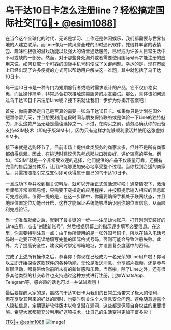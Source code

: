 # 乌干达10日卡怎么注册line？轻松搞定国际社交[[TG💪+ @esim1088](https://t.me/s/esim1088)]

在当今这个全球化的时代，无论是学习、工作还是休闲娱乐，我们都需要与世界各地的人建立联系。而Line作为一款风靡全球的即时通讯软件，凭借其丰富的表情包、趣味性极强的游戏功能以及强大的语音通话服务，已经成为许多人日常生活中不可或缺的一部分。然而，对于那些身处海外或者需要使用国际号码才能注册的应用来说，如何获取一个可靠的国际手机号码便成了关键问题。幸运的是，现在市面上已经出现了许多便捷的方式可以帮助用户解决这一难题，其中就包括了乌干达10日卡。

乌干达10日卡是一种专门为短期旅行者或临时需求设计的产品，它不仅价格实惠，而且操作简单，非常适合初次接触这类服务的朋友尝试。那么，具体该如何通过乌干达10日卡来注册Line呢？接下来就让我们一步步为你揭开答案吧！

首先，你需要确定自己是否真的需要一张乌干达10日卡。如果你只是计划在国外短暂停留几天，并且想要利用这段时间与朋友保持联络或是体验一下Line的独特魅力，那么这款产品无疑是最佳选择之一。不过，在购买之前，请务必确认你的设备支持eSIM技术（即电子版SIM卡），因为只有这样才能够顺利激活并使用这张虚拟SIM卡。

接下来就是选购环节了。目前市场上提供此类服务的商家众多，但并不是所有商家都值得信赖。因此，在挑选时建议优先考虑那些口碑良好、评价较高的平台。例如，“ESIM”就是一个非常受欢迎的选择，他们提供的产品不仅质量可靠，还拥有完善的售后服务体系，让用户能够更加安心地享受整个过程。当你找到合适的商家后，只需按照指引完成支付即可获得属于自己的乌干达10日卡。

一旦成功下单并收到相关资料后，就可以开始正式激活流程啦！通常情况下，激活步骤都非常直观易懂，只需要下载指定的应用程序，并按照提示输入相应的信息即可完成设置。值得一提的是，在这一步骤中，你需要确保手机处于联网状态，并且地理位置定位功能已开启，这样才能保证系统能够准确识别你的位置信息，从而顺利完成验证。

当一切准备就绪之后，就到了最关键的一步——注册Line账户。打开刚刚安装好的Line应用，点击“创建新账号”，然后根据屏幕上的指示逐步填写必要信息。在这里，你需要特别注意一点：由于你所使用的是一张外国号码卡，所以在输入电话号码时一定要正确无误地填写完整的国际格式号码，否则可能会导致注册失败。此外，为了提高安全性，建议同时绑定邮箱地址，并设置复杂度适中的密码。

完成了上述所有操作之后，恭喜你！你现在已经成为一名光荣的Line用户啦！你可以立即开始探索这款软件的各种功能，无论是发送消息、分享照片视频，还是参与群聊活动，都将带给你前所未有的新鲜感和乐趣。当然啦，除了Line之外，还有很多其他类型的社交软件也支持通过这种方式进行注册，比如WhatsApp、Telegram等，感兴趣的话也可以一并试试看哦！

最后要提醒大家的是，虽然乌干达10日卡为我们的日常生活带来了极大的便利，但在享受其带来的好处的同时，也要时刻关注个人信息安全问题。避免随意透露个人隐私信息，定期更新软件版本以修复潜在漏洞，这些都是保障自身权益的重要措施。希望大家都能充分利用好这项技术，让自己的生活变得更加丰富多彩！

[[TG💪+ @esim1088](https://t.me/s/esim1088) ![Image](https://i.postimg.cc/4NQfJmqS/Snipaste-2025-05-13-00-14-12.png)]